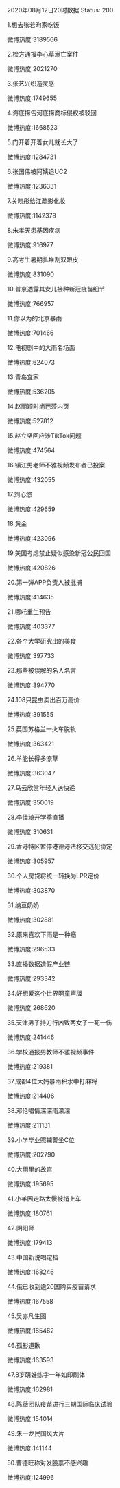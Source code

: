 2020年08月12日20时数据
Status: 200

1.想去张若昀家吃饭

微博热度:3189566

2.检方通报李心草溺亡案件

微博热度:2021270

3.张艺兴织造灵感

微博热度:1749655

4.海底捞告河底捞商标侵权被驳回

微博热度:1668523

5.门开着开着女儿就长大了

微博热度:1284731

6.张国伟被阿姨追UC2

微博热度:1236331

7.关晓彤给江疏影化妆

微博热度:1142378

8.朱孝天患基因疾病

微博热度:916977

9.高考生暑期扎堆割双眼皮

微博热度:831090

10.普京透露其女儿接种新冠疫苗细节

微博热度:766957

11.你以为的北京暴雨

微博热度:701466

12.电视剧中的大雨名场面

微博热度:624073

13.青岛宜家

微博热度:536205

14.赵丽颖时尚芭莎内页

微博热度:527812

15.赵立坚回应涉TikTok问题

微博热度:474564

16.镇江男老师不雅视频发布者已投案

微博热度:432055

17.刘心悠

微博热度:429659

18.黄金

微博热度:423096

19.美国考虑禁止疑似感染新冠公民回国

微博热度:420826

20.第一弹APP负责人被批捕

微博热度:414635

21.哪吒重生预告

微博热度:403377

22.各个大学研究出的美食

微博热度:397733

23.那些被误解的名人名言

微博热度:394770

24.108只昆虫卖出百万高价

微博热度:391555

25.英国苏格兰一火车脱轨

微博热度:363421

26.羊能长得多潦草

微博热度:363047

27.马云欣赏年轻人送快递

微博热度:350019

28.李佳琦开学季直播

微博热度:310631

29.香港特区暂停港德港法移交逃犯协定

微博热度:305957

30.个人房贷将统一转换为LPR定价

微博热度:303870

31.纳豆奶奶

微博热度:302881

32.原来喜欢下雨是一种瘾

微博热度:296533

33.直播数据造假产业链

微博热度:293342

34.好想爱这个世界啊童声版

微博热度:268620

35.天津男子持刀行凶致两女子一死一伤

微博热度:241446

36.学校通报男教师不雅视频事件

微博热度:219381

37.成都4位大妈暴雨积水中打麻将

微博热度:214406

38.邓伦唱情深深雨濛濛

微博热度:211131

39.小学毕业照辅警坐C位

微博热度:202790

40.大雨里的故宫

微博热度:195695

41.小羊因走路太慢被捎上车

微博热度:180761

42.阴阳师

微博热度:179413

43.中国新说唱定档

微博热度:168246

44.俄已收到逾20国购买疫苗请求

微博热度:167558

45.吴亦凡生图

微博热度:165462

46.孤影道歉

微博热度:163593

47.8岁萌娃练字一年如印刷体

微博热度:162981

48.陈薇团队疫苗进行三期国际临床试验

微博热度:154014

49.朱一龙民国风大片

微博热度:141144

50.曹德旺称对发股票不感兴趣

微博热度:124996

